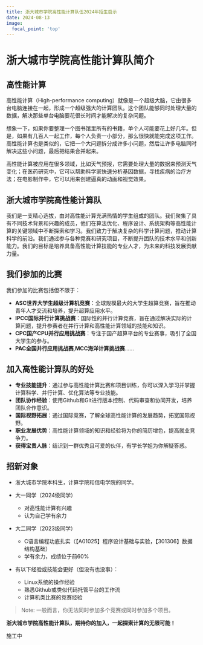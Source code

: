 ```yaml
---
title: 浙大城市学院高性能计算队伍2024年招生启示
date: 2024-08-13
image:
  focal_point: 'top'
---
```


# 浙大城市学院高性能计算队简介

## 高性能计算

高性能计算（High-performance computing）就像是一个超级大脑，它由很多台电脑连接在一起，形成一个超级强大的计算团队。这个团队能够同时处理大量的数据，解决那些单台电脑要花很长时间才能解决的复杂问题。

想象一下，如果你要整理一个图书馆里所有的书籍，单个人可能要花上好几年。但是，如果有几百人一起工作，每个人负责一小部分，那么很快就能完成这项工作。高性能计算也是类似的，它把一个大问题拆分成许多小问题，然后让许多电脑同时解决这些小问题，最后把结果合并起来。

高性能计算被应用在很多领域，比如天气预报，它需要处理大量的数据来预测天气变化；在医药研究中，它可以帮助科学家快速分析基因数据，寻找疾病的治疗方法；在电影制作中，它可以用来创建逼真的动画和视觉效果。

## 浙大城市学院高性能计算队

我们是一支精心选拔，由对高性能计算充满热情的学生组成的团队。我们聚集了具有不同技术背景和兴趣的成员，他们在算法优化、程序设计、系统架构等高性能计算的关键领域中不断探索和学习。我们致力于解决复杂的科学计算问题，推动计算科学的前沿。我们通过参与各种竞赛和研究项目，不断提升团队的技术水平和创新能力。我们的目标是培养具备高性能计算技能的专业人才，为未来的科技发展贡献力量。

## 我们参加的比赛

我们参加的比赛包括但不限于：

- **ASC世界大学生超级计算机竞赛**：全球规模最大的大学生超算竞赛，旨在推动青年人才交流和培养，提升超算应用水平。
- **IPCC国际并行计算挑战赛**：国际性的并行计算竞赛，旨在通过解决实际的计算问题，提升参赛者在并行计算和高性能计算领域的技能和知识。
- **CPC国产CPU并行应用挑战赛**：专注于国产超算平台的专业赛事，吸引了全国大学生的参与。
- **PAC全国并行应用挑战赛**,**MCC海洋计算挑战赛**......

## 加入高性能计算队的好处

- **专业技能提升**：通过参与高性能计算比赛和项目训练，你可以深入学习并掌握计算科学、并行计算、优化算法等专业技能。
- **团队协作经验**：使用Github和Git进行版本控制、代码审查和协同开发，培养团队合作意识。
- **国际视野拓展**：通过国际竞赛，了解全球高性能计算的发展趋势，拓宽国际视野。
- **职业发展优势**：高性能计算领域的知识和经验将为你的简历增色，提高就业竞争力。
- **获得宝贵人脉**：结识到一群优秀且可爱的伙伴，有学长学姐为你解疑答惑。

## 招新对象

* 浙大城市学院本科生，计算学院和信电学院的同学。

* 大一同学（2024级同学）
  * 对高性能计算有兴趣
  * 认为自己学有余力

* 大二同学（2023级同学）
  * C语言编程功底扎实（【A01025】程序设计基础与实验，【301306】数据结构基础）
  * 学有余力，成绩位于前60%

* 有以下经验或技能会更好（但没有也没事）：
  * Linux系统的操作经验
  * 熟悉Github或类似代码托管平台的工作流
  * 计算机类比赛的竞赛经验

> Note:
> 一般而言，你无法同时参加多个竞赛或同时参加多个项目。

**浙大城市学院高性能计算队，期待你的加入，一起探索计算的无限可能！**

<!--more-->

施工中
